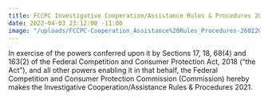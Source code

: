 ```yaml
---
title: FCCPC Investigative Cooperation/Assistance Rules & Procedures 2021
date: 2022-04-03 23:12:00 -11:00
image: "/uploads/FCCPC-Cooperation_Assistance%20Rules_Procedures-26022021-FApdf-fad05e.pdf"
---
```


In exercise of the powers conferred upon it by Sections 17, 18, 68(4) and 163(2) of the Federal Competition and Consumer Protection Act, 2018 (“the Act”), and all other powers enabling it in that behalf, the Federal Competition and Consumer Protection Commission (Commission) hereby makes the Investigative Cooperation/Assistance Rules & Procedures 2021.




